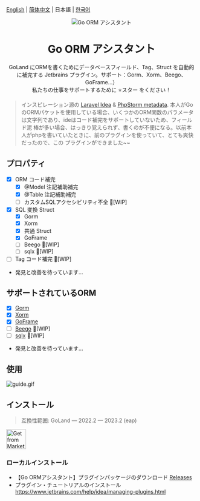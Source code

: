 [English](./README.md) | [简体中文](./README-zh_CN.md) | 日本語 | [한국어](./README-ko_KR.md)

<div align="center">
    <img src="https://blog.johnmai.top/go-orm-helper/src/main/resources/icons/icon64x64.svg" alt="Go ORM アシスタント"/>
    <h1 align="center">Go ORM アシスタント</h1>
</div>

<p align="center">GoLand にORMを書くためにデータベースフィールド、Tag、Struct を自動的に補完する Jetbrains プラグイン。サポート：Gorm、Xorm、Beego、GoFrame...）<br>私たちの仕事をサポートするために ⭐️スター をください！</p>

> インスピレーション源の  [Laravel Idea](https://plugins.jetbrains.com/plugin/13441-laravel-idea) &
> [PhpStorm metadata](https://www.jetbrains.com/help/phpstorm/ide-advanced-metadata.html).
> 本人がGoのORMパケットを使用している場合、いくつかのORM関数のパラメータは文字列であり、ideはコード補完をサポートしていないため、フィールド泥
> 棒が多い場合、はっきり覚えられず、書くのが不便になる。以前本人がphpを書いていたときに、前のプラグインを使っていて、とても爽快だったので、この
> プラグインができました~~

## プロパティ

- [x] ORM コード補完
    - [x] @Model 注記補助補完
    - [x] @Table 注記補助補完
    - [ ] カスタムSQLアクセシビリティ不全 🚧[WIP]
- [x] SQL 変換 Struct
    - [x] Gorm
    - [x] Xorm
    - [x] 共通 Struct
    - [x] GoFrame
    - [ ] Beego 🚧[WIP]
    - [ ] sqlx 🚧[WIP]
- [ ] Tag コード補完 🚧[WIP]
- 発見と改善を待っています...

## サポートされているORM

- [x] [Gorm](https://github.com/go-gorm/gorm)
- [x] [Xorm](https://gitea.com/xorm/xorm)
- [x] [GoFrame](https://github.com/gogf/gf)
- [ ] [Beego](https://github.com/beego/beego) 🚧[WIP]
- [ ] [sqlx](https://github.com/jmoiron/sqlx) 🚧[WIP]
- 発見と改善を待っています...

## 使用

![guide.gif](assets%2Fguide.gif)

## インストール

> 互換性範囲: GoLand — 2022.2 — 2023.2 (eap)

<a href="https://plugins.jetbrains.com/plugin/22173-go-orm-helper" target="_blank">
    <img src="https://blog.johnmai.top/go-orm-helper/assets/installation_button.svg" height="52" alt="Get from Marketplace" title="Get from Marketplace">
</a>

### ローカルインストール

- 【Go ORMアシスタント】プラグインパッケージのダウンロード [Releases](https://github.com/maiqingqiang/go-orm-helper/releases)
- プラグイン・チュートリアルのインストール https://www.jetbrains.com/help/idea/managing-plugins.html
